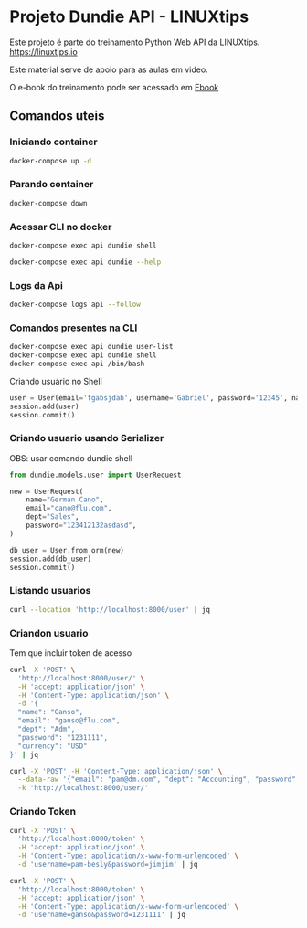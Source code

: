 # Projeto Dundie API - LINUXtips

Este projeto é parte do treinamento Python Web API da LINUXtips. https://linuxtips.io

Este material serve de apoio para as aulas em video.

O e-book do treinamento pode ser acessado em [Ebook](https://rochacbruno.github.io/dundie-api/)

## Comandos uteis 

### Iniciando container

```bash
docker-compose up -d 
```

### Parando container

```bash
docker-compose down
```

### Acessar CLI no docker 

```bash
docker-compose exec api dundie shell
```
```bash
docker-compose exec api dundie --help
```

### Logs da Api

```bash
docker-compose logs api --follow
```

### Comandos presentes na CLI

```bash
docker-compose exec api dundie user-list
docker-compose exec api dundie shell
docker-compose exec api /bin/bash
```
Criando usuário no Shell

```python
user = User(email='fgabsjdab', username='Gabriel', password='12345', name='Gabriel Mizuno', dept='sales', currency='USD')
session.add(user)
session.commit()
```

### Criando usuario usando Serializer

OBS: usar comando dundie shell

```python
from dundie.models.user import UserRequest

new = UserRequest(
    name="German Cano",
    email="cano@flu.com",
    dept="Sales",
    password="123412132asdasd",
)

db_user = User.from_orm(new)
session.add(db_user)
session.commit()
```

### Listando usuarios

```bash
curl --location 'http://localhost:8000/user' | jq
```
### Criandon usuario

Tem que incluir token de acesso

```bash
curl -X 'POST' \
  'http://localhost:8000/user/' \
  -H 'accept: application/json' \
  -H 'Content-Type: application/json' \
  -d '{
  "name": "Ganso",
  "email": "ganso@flu.com",
  "dept": "Adm",
  "password": "1231111",
  "currency": "USD"
}' | jq
```

```bash
curl -X 'POST' -H 'Content-Type: application/json' \
  --data-raw '{"email": "pam@dm.com", "dept": "Accounting", "password": "jimjim", "name": "Pam Besly"}' \
  -k 'http://localhost:8000/user/'
```

### Criando Token

```bash
curl -X 'POST' \
  'http://localhost:8000/token' \
  -H 'accept: application/json' \
  -H 'Content-Type: application/x-www-form-urlencoded' \
  -d 'username=pam-besly&password=jimjim' | jq
```

```bash
curl -X 'POST' \
  'http://localhost:8000/token' \
  -H 'accept: application/json' \
  -H 'Content-Type: application/x-www-form-urlencoded' \
  -d 'username=ganso&password=1231111' | jq
```